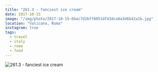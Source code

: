 ```yaml
---
title: "261.3 - fanciest ice cream"
date: 2017-10-15
image: "/img/photo/2017-10-15-6bac7d2bff8051df43dca8a3d6b42a1b.jpg"
location: "Vaticano, Roma"
instagram: true
tags:
  - travel
  - italy
  - rome
  - food
---
```


![261.3 - fanciest ice cream](/img/photo/2017-10-15-6bac7d2bff8051df43dca8a3d6b42a1b.jpg)
